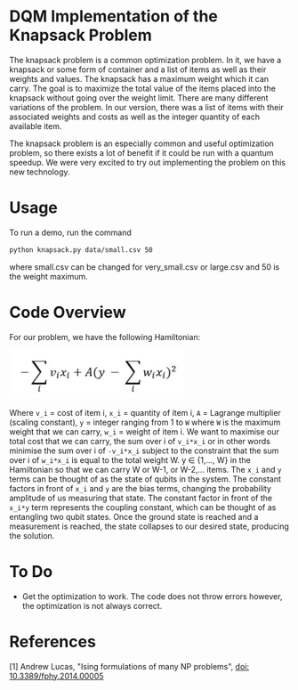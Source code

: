 # DQM Implementation of the Knapsack Problem

The knapsack problem is a common optimization problem. In it, we have a knapsack or some form of container and a list of items as well as their weights and values. The knapsack has a maximum weight which it can carry. The goal is to maximize the total value of the items placed into the knapsack without going over the weight limit. There are many different variations of the problem. In our version, there was a list of items with their associated weights and costs as well as the integer quantity of each available item. 

The knapsack problem is an especially common and useful optimization problem, so there exists a lot of benefit if it could be run with a quantum speedup. We were very excited to try out implementing the problem on this new technology.

# Usage
To run a demo, run the command
```bash
python knapsack.py data/small.csv 50
```
where small.csv can be changed for very_small.csv or large.csv and 50 is the weight maximum.

# Code Overview
For our problem, we have the following Hamiltonian:

![Hamiltonian](Images/Hamiltonian.JPG)

Where ```v_i``` = cost of item i, ```x_i``` = quantity of item i, ```A``` = Lagrange multiplier (scaling constant),  ```y``` = integer ranging from 1 to ```W``` where ```W``` is the maximum weight that we can carry, ```w_i``` = weight of item i.
We want to maximise our total cost that we can carry, the sum over i of ```v_i*x_i``` or in other words minimise the sum over i of ```-v_i*x_i``` subject to the constraint that the sum over i of ```w_i*x_i``` is equal to the total weight W. y ∈ {1,..., W} in the Hamiltonian so that we can carry W or W-1, or W-2,... items.
The ```x_i``` and ```y``` terms can be thought of as the state of qubits in the system. The constant factors in front of ```x_i``` and ```y``` are the bias terms, changing the probability amplitude of us measuring that state. The constant factor in front of the ```x_i*y``` term represents the coupling constant, which can be thought of as entangling two qubit states. Once the ground state is reached and a measurement is reached, the state collapses to our desired state, producing the solution.
# To Do

* Get the optimization to work. The code does not throw errors however, the optimization is not always correct.

# References

[1] Andrew Lucas, "Ising formulations of many NP problems", [doi:
10.3389/fphy.2014.00005](https://www.frontiersin.org/articles/10.3389/fphy.2014.00005/full)


